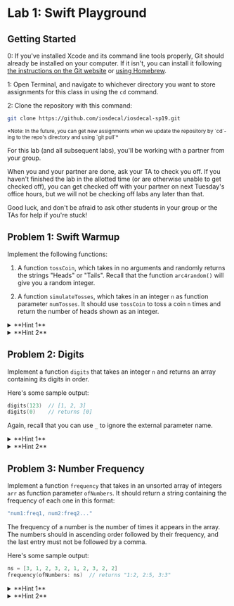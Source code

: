 # Lab 1: Swift Playground


## Getting Started

0: If you've installed Xcode and its command line tools properly, Git should already be installed on your computer. If it isn't, you can install it following [the instructions on the Git website](https://git-scm.com/book/en/v2/Getting-Started-Installing-Git) or [using Homebrew](https://formulae.brew.sh/formula/git).

1: Open Terminal, and navigate to whichever directory you want to store assignments for this class in using the `cd` command.

2: Clone the repository with this command:

```bash
git clone https://github.com/iosdecal/iosdecal-sp19.git
```

<small>
*Note: In the future, you can get new assignments when we update the repository by `cd`-ing to the repo's directory and using `git pull`* </small>

For this lab (and all subsequent labs), you'll be working with a partner from your group.

When you and your partner are done, ask your TA to check you off. If you haven't finished the lab in the allotted time (or are otherwise unable to get checked off), you can get checked off with your partner on next Tuesday's office hours, but we will not be checking off labs any later than that.

Good luck, and don't be afraid to ask other students in your group or the TAs for help if you're stuck!

## Problem 1: Swift Warmup
 
 Implement the following functions:
 
 1. A function `tossCoin`, which takes in no arguments and randomly returns the strings "Heads" or "Tails". Recall that the function `arc4random()` will give you a random integer.
 
 2. A function `simulateTosses`, which takes in an integer `n` as function parameter `numTosses`. It should use `tossCoin` to toss a coin `n` times and return the number of heads shown as an integer.

<details> <summary>**Hint 1**</summary>
The modulo operator (`%`) returns true if a number is divisible by another number and false otherwise. For example, `n % 5` will tell you whether or not `n` is divisible by 5. You might be able to use this in `tossCoin`.
</details>

<details> <summary>**Hint 2**</summary>
The range operator (`...`) allows you to iterate through a range of values (inclusive) if you use it inside a `for` loop.
</details>


## Problem 2: Digits

Implement a function `digits` that takes an integer `n` and returns an array containing its digits in order.

Here's some sample output:

```swift
digits(123)  // [1, 2, 3]
digits(0)    // returns [0]
```

Again, recall that you can use `_` to ignore the external parameter name.

<details> <summary>**Hint 1**</summary>
Give recursion a try! What is the base case, and what should the recursive case do?
</details>

<details> <summary>**Hint 2**</summary>
You can append an element onto the end of an array either using the `+` operator or the `append` function.

```swift
let a = [1, 2]
a += [3]    // a is now [1, 2, 3]
a.append(4) // a is now [1, 2, 3, 4] 
```
</details>

## Problem 3: Number Frequency

Implement a function `frequency` that takes in an unsorted array of integers `arr` as function parameter `ofNumbers`. It should return a string containing the frequency of each one in this format: 

```swift
"num1:freq1, num2:freq2..."
```

The frequency of a number is the number of times it appears in the array. The numbers should in ascending order followed by their frequency, and the last entry must not be followed by a comma. 

Here's some sample output:

```swift
ns = [3, 1, 2, 3, 2, 1, 2, 3, 2, 2]
frequency(ofNumbers: ns)  // returns "1:2, 2:5, 3:3"
```

<details> <summary>**Hint 1**</summary>
There are multiple ways to solve this problem, but the easiest way is probably to use a dictionary. How might a dictionary's hashing property benefit us in this problem?

If you do end up using a dictionary, you may want to look ahead a bit to learn about **optionals** - you may need the `if let __ ` notation if you plan on accessing elements in the dictionary.
</details>

<details> <summary>**Hint 2**</summary>
You can use the `sort(by: )` function to sort an array by increasing or decreasing elements. Check out [this documentation article](https://developer.apple.com/documentation/swift/array/1688499-sort).
</details>


<br><br>
